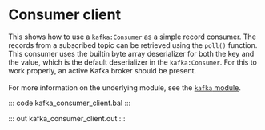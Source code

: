 # Consumer client

This shows how to use a `kafka:Consumer` as a simple record
consumer. The records from a subscribed topic can be retrieved using the
`poll()` function.
This consumer uses the builtin byte array deserializer for both the key and
the value, which is the default deserializer in the `kafka:Consumer`. For
this to work properly, an active Kafka broker should be present.
<br/><br/>
For more information on the underlying module, 
see the [`kafka` module](https://lib.ballerina.io/ballerinax/kafka/latest).

::: code kafka_consumer_client.bal :::

::: out kafka_consumer_client.out :::